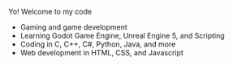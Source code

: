 Yo! Welcome to my code
- Gaming and game development
- Learning Godot Game Engine, Unreal Engine 5, and Scripting
- Coding in C, C++, C#, Python, Java, and more
- Web development in HTML, CSS, and Javascript
